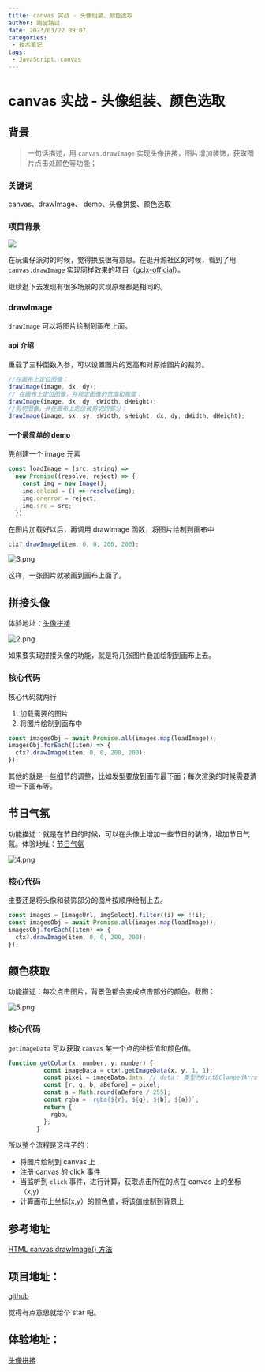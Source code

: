 ```yaml
---
title: canvas 实战 - 头像组装、颜色选取
author: 跑堂路过
date: 2023/03/22 09:07
categories:
 - 技术笔记
tags:
 - JavaScript、canvas
---
```


# canvas 实战 - 头像组装、颜色选取

## 背景

> 一句话描述，用 `canvas.drawImage` 实现头像拼接，图片增加装饰，获取图片点击处颜色等功能；

### 关键词
canvas、drawImage、 demo、头像拼接、颜色选取

### 项目背景

![](https://github.com/mamumu123/picx-images-hosting/raw/master/a.5mnlvklw15.webp)

在玩蛋仔派对的时候，觉得换肤很有意思。在逛开源社区的时候，看到了用 `canvas.drawImage` 实现同样效果的项目（[gclx-official](https://github.com/lxdao-official/gclx-official)）。

继续逛下去发现有很多场景的实现原理都是相同的。


### drawImage

`drawImage` 可以将图片绘制到画布上面。

#### api 介绍

重载了三种函数入参，可以设置图片的宽高和对原始图片的裁剪。

```js
//在画布上定位图像：
drawImage(image, dx, dy);
// 在画布上定位图像，并规定图像的宽度和高度：
drawImage(image, dx, dy, dWidth, dHeight);
//剪切图像，并在画布上定位被剪切的部分：
drawImage(image, sx, sy, sWidth, sHeight, dx, dy, dWidth, dHeight);
```

#### 一个最简单的 demo

先创建一个 image 元素

```js
const loadImage = (src: string) =>
  new Promise((resolve, reject) => {
    const img = new Image();
    img.onload = () => resolve(img);
    img.onerror = reject;
    img.src = src;
  });
```

在图片加载好以后，再调用 drawImage 函数，将图片绘制到画布中

```js
ctx?.drawImage(item, 0, 0, 200, 200);
```

![3.png](https://github.com/mamumu123/picx-images-hosting/raw/master/a.8z6bpyjq3w.webp)

这样，一张图片就被画到画布上面了。

## 拼接头像

体验地址：[头像拼接](https://mamumu123.github.io/img-generate/) 

![2.png](https://github.com/mamumu123/picx-images-hosting/raw/master/b.32hriy48fg.webp)

如果要实现拼接头像的功能，就是将几张图片叠加绘制到画布上去。

### 核心代码

核心代码就两行

1. 加载需要的图片
2. 将图片绘制到画布中

```js
const imagesObj = await Promise.all(images.map(loadImage));
imagesObj.forEach((item) => {
  ctx?.drawImage(item, 0, 0, 200, 200);
});
```

其他的就是一些细节的调整，比如发型要放到画布最下面；每次渲染的时候需要清理一下画布等。

## 节日气氛

功能描述：就是在节日的时候，可以在头像上增加一些节日的装饰，增加节日气氛。体验地址：[节日气氛](https://mamumu123.github.io/img-generate/flower)

![4.png](https://github.com/mamumu123/picx-images-hosting/raw/master/c.9gwdejn36g.webp)

### 核心代码

主要还是将头像和装饰部分的图片按顺序绘制上去。

```js
const images = [imageUrl, imgSelect].filter((i) => !!i);
const imagesObj = await Promise.all(images.map(loadImage));
imagesObj.forEach((item) => {
  ctx?.drawImage(item, 0, 0, 200, 200);
});
```

## 颜色获取

功能描述：每次点击图片，背景色都会变成点击部分的颜色。截图： 


![5.png](https://p1-juejin.byteimg.com/tos-cn-i-k3u1fbpfcp/341742877df14192a6b242af8dcc9a56~tplv-k3u1fbpfcp-watermark.image?)

### 核心代码

`getImageData` 可以获取 `canvas` 某一个点的坐标值和颜色值。

```js
function getColor(x: number, y: number) {
          const imageData = ctx!.getImageData(x, y, 1, 1);
          const pixel = imageData.data; // data： 类型为Uint8ClampedArray的一维数组，每四个数组元素代表了一个像素点的RGBA信息，每个元素数值介于0~255
          const [r, g, b, aBefore] = pixel;
          const a = Math.round(aBefore / 255);
          const rgba = `rgba(${r}, ${g}, ${b}, ${a})`;
          return {
            rgba,
          };
        }
```

所以整个流程是这样子的：

- 将图片绘制到 canvas 上
- 注册 canvas 的 click 事件
- 当监听到 `click` 事件，进行计算，获取点击所在的点在 canvas 上的坐标（x,y)
- 计算画布上坐标(x,y）的颜色值，将该值绘制到背景上

## 参考地址

[HTML canvas drawImage() 方法](https://www.runoob.com/tags/canvas-drawimage.html)

## 项目地址：
[github](https://github.com/mamumu123/img-generate)

觉得有点意思就给个 star 吧。

## 体验地址：
[头像拼接](https://mamumu123.github.io/img-generate/) 